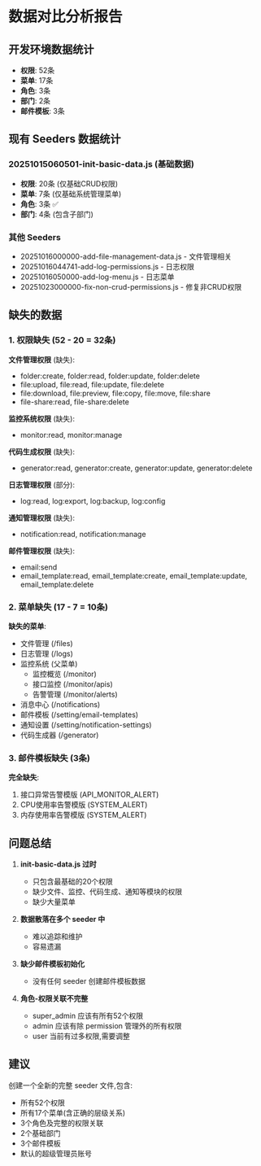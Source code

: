 # 数据对比分析报告

## 开发环境数据统计

- **权限**: 52条
- **菜单**: 17条
- **角色**: 3条
- **部门**: 2条
- **邮件模板**: 3条

## 现有 Seeders 数据统计

### 20251015060501-init-basic-data.js (基础数据)
- **权限**: 20条 (仅基础CRUD权限)
- **菜单**: 7条 (仅基础系统管理菜单)
- **角色**: 3条 ✅
- **部门**: 4条 (包含子部门)

### 其他 Seeders
- 20251016000000-add-file-management-data.js - 文件管理相关
- 20251016044741-add-log-permissions.js - 日志权限
- 20251016050000-add-log-menu.js - 日志菜单
- 20251023000000-fix-non-crud-permissions.js - 修复非CRUD权限

## 缺失的数据

### 1. 权限缺失 (52 - 20 = 32条)

**文件管理权限** (缺失):
- folder:create, folder:read, folder:update, folder:delete
- file:upload, file:read, file:update, file:delete
- file:download, file:preview, file:copy, file:move, file:share
- file-share:read, file-share:delete

**监控系统权限** (缺失):
- monitor:read, monitor:manage

**代码生成权限** (缺失):
- generator:read, generator:create, generator:update, generator:delete

**日志管理权限** (部分):
- log:read, log:export, log:backup, log:config

**通知管理权限** (缺失):
- notification:read, notification:manage

**邮件管理权限** (缺失):
- email:send
- email_template:read, email_template:create, email_template:update, email_template:delete

### 2. 菜单缺失 (17 - 7 = 10条)

**缺失的菜单**:
- 文件管理 (/files)
- 日志管理 (/logs)
- 监控系统 (父菜单)
  - 监控概览 (/monitor)
  - 接口监控 (/monitor/apis)
  - 告警管理 (/monitor/alerts)
- 消息中心 (/notifications)
- 邮件模板 (/setting/email-templates)
- 通知设置 (/setting/notification-settings)
- 代码生成器 (/generator)

### 3. 邮件模板缺失 (3条)

**完全缺失**:
1. 接口异常告警模版 (API_MONITOR_ALERT)
2. CPU使用率告警模版 (SYSTEM_ALERT)
3. 内存使用率告警模版 (SYSTEM_ALERT)

## 问题总结

1. **init-basic-data.js 过时**
   - 只包含最基础的20个权限
   - 缺少文件、监控、代码生成、通知等模块的权限
   - 缺少大量菜单

2. **数据散落在多个 seeder 中**
   - 难以追踪和维护
   - 容易遗漏

3. **缺少邮件模板初始化**
   - 没有任何 seeder 创建邮件模板数据

4. **角色-权限关联不完整**
   - super_admin 应该有所有52个权限
   - admin 应该有除 permission 管理外的所有权限
   - user 当前有过多权限,需要调整

## 建议

创建一个全新的完整 seeder 文件,包含:
- 所有52个权限
- 所有17个菜单(含正确的层级关系)
- 3个角色及完整的权限关联
- 2个基础部门
- 3个邮件模板
- 默认的超级管理员账号
